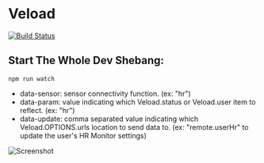# Veload
[![Build Status](https://travis-ci.com/spencermize/Veload.svg?branch=master)](https://travis-ci.com/spencermize/Veload)
## Start The Whole Dev Shebang:
`npm run watch`


- data-sensor: sensor connectivity function. (ex: "hr")
- data-param: value indicating which Veload.status or Veload.user item to reflect. (ex: "hr")
- data-update: comma separated value indicating which Veload.OPTIONS.urls location to send data to. (ex: "remote.userHr" to update the user's HR Monitor settings)

![Screenshot](http://imagehost.cc/images/2019/04/11/Capture74227.png)
